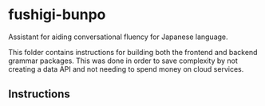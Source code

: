 # fushigi-bunpo
Assistant for aiding conversational fluency for Japanese language.

This folder contains instructions for building both the frontend and backend grammar packages. This was done in order to save complexity by not creating a data API and not needing to spend money on cloud services.

## Instructions